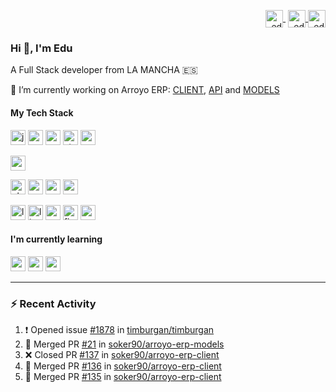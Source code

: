 <p align="right">
   <a href="https://twitter.com/eduparra90" target="blank" style='margin-right:4px'>
    <img align="center" src="https://cdn.jsdelivr.net/npm/simple-icons@3.0.1/icons/twitter.svg" alt="eduparra90" height="28px" width="28px" />
  </a>
  <a href="https://www.linkedin.com/in/eduardoparramazuecos/" target="blank">
    <img align="center" src="https://cdn.jsdelivr.net/npm/simple-icons@3.0.1/icons/linkedin.svg" alt="eduardoparramazuecos" height="28px" width="28px" />
  </a>
  <a href="http://www.eduardoparra.es/" target="blank">
    <img align="center" src="https://cdn.jsdelivr.net/npm/simple-icons@3.0.1/icons/blogger.svg" alt="eduardoparra.es" height="28px" width="28px" />
  </a>
</p>

### Hi 👋, I'm Edu 

A Full Stack developer from LA MANCHA 🇪🇸

🔭 I’m currently working on Arroyo ERP: [CLIENT](https://github.com/soker90/arroyo-erp-client), [API](https://github.com/soker90/arroyo-erp-api) and [MODELS](https://github.com/soker90/arroyo-erp-models)

#### My Tech Stack
<p align="left">
  <img src="https://konpa.github.io/devicon/devicon.git/icons/javascript/javascript-original.svg" alt="javascript" width="24px" height="24px"/>
  <img src="https://konpa.github.io/devicon/devicon.git/icons/react/react-original-wordmark.svg" alt="react" width="24px" height="24px"/>
  <img src="https://konpa.github.io/devicon/devicon.git/icons/redux/redux-original.svg" alt="redux" width="24px" height="24px"/>
  <img src="https://bestofjs.org/logos/storybook.svg" alt="storybook" width="24px" height="24px"/>
  <img src="https://bestofjs.org/logos/cypress.svg" alt="cypress" width="24px" height="24px"/>
</p>
<p align="left">
  <img src="https://konpa.github.io/devicon/devicon.git/icons/python/python-original.svg" alt="python" width="24px" height="24px"/>
</p>

<p align="left">
  <img src="https://konpa.github.io/devicon/devicon.git/icons/php/php-plain.svg" alt="php" width="24px" height="24px"/>
  <img src="https://konpa.github.io/devicon/devicon.git/icons/codeigniter/codeigniter-plain.svg" alt="codeigniter" width="24px" height="24px"/>
  <img src="https://konpa.github.io/devicon/devicon.git/icons/symfony/symfony-original.svg" alt="symfony" width="24px" height="24px"/>  
  <img src="https://konpa.github.io/devicon/devicon.git/icons/mysql/mysql-original.svg" alt="mysql" width="24px" height="24px"/>
</p>


<p align="left">
  <img src="https://upload.wikimedia.org/wikipedia/commons/4/42/Love_Heart_SVG.svg" alt="love" width="24px" height="24px"/>
  <img src="https://konpa.github.io/devicon/devicon.git/icons/linux/linux-original.svg" alt="linux" width="24px" height="24px"/>
  <img src="https://symbols.getvecta.com/stencil_74/94_arch-linux-icon.ef027ae7a3.svg" alt="archlinux" width="24px" height="24px"/>  
  <img src="https://konpa.github.io/devicon/devicon.git/icons/firefox/firefox-original.svg" alt="firefox" width="24px" height="24px"/>  
  <img src="https://upload.wikimedia.org/wikipedia/commons/3/39/Gnomelogo-footprint.svg" alt="gnome" width="24px" height="24px"/>
</p>

#### I'm currently learning


<p align="left">
  <img src="https://konpa.github.io/devicon/devicon.git/icons/nodejs/nodejs-original-wordmark.svg" alt="nodejs" width="24px" height="24px"/>
  <img src="https://konpa.github.io/devicon/devicon.git/icons/express/express-original-wordmark.svg" alt="express" width="24px" height="24px"/>
  <img src="https://konpa.github.io/devicon/devicon.git/icons/mongodb/mongodb-original.svg" alt="mongodb" width="24px" height="24px"/>  
</p>

---

### :zap: Recent Activity

<!--START_SECTION:activity-->
1. ❗️ Opened issue [#1878](https://github.com//timburgan/timburgan/issues/1878) in [timburgan/timburgan](https://github.com//timburgan/timburgan)
2. 🎉 Merged PR [#21](https://github.com//soker90/arroyo-erp-models/pull/21) in [soker90/arroyo-erp-models](https://github.com//soker90/arroyo-erp-models)
3. ❌ Closed PR [#137](https://github.com//soker90/arroyo-erp-client/pull/137) in [soker90/arroyo-erp-client](https://github.com//soker90/arroyo-erp-client)
4. 🎉 Merged PR [#136](https://github.com//soker90/arroyo-erp-client/pull/136) in [soker90/arroyo-erp-client](https://github.com//soker90/arroyo-erp-client)
5. 🎉 Merged PR [#135](https://github.com//soker90/arroyo-erp-client/pull/135) in [soker90/arroyo-erp-client](https://github.com//soker90/arroyo-erp-client)
<!--END_SECTION:activity-->


<!--
**soker90/soker90** is a ✨ _special_ ✨ repository because its `README.md` (this file) appears on your GitHub profile.

Here are some ideas to get you started:

- 🔭 I’m currently working on Arroyo ERP: [CLIENT](https://github.com/soker90/arroyo-erp-client), [API](https://github.com/soker90/arroyo-erp-api) and [MODELS](https://github.com/soker90/arroyo-erp-models)
- 🌱 I’m currently learning Node.js and Express
- 💬 Ask me about ...
- 📫 How to reach me: ...
- 😄 Pronouns: ...
- ⚡ Fun fact: ...
-->
